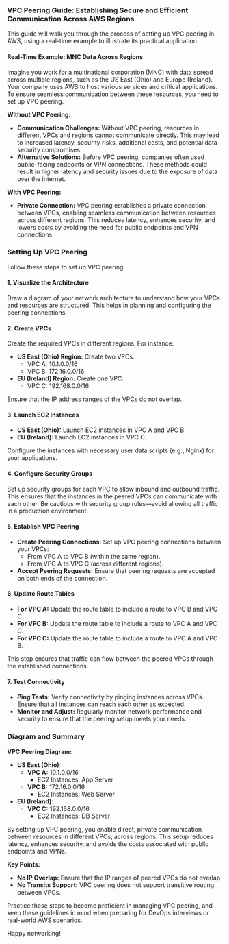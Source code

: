 ### VPC Peering Guide: Establishing Secure and Efficient Communication Across AWS Regions

This guide will walk you through the process of setting up VPC peering in AWS, using a real-time example to illustrate its practical application.

#### **Real-Time Example: MNC Data Across Regions**

Imagine you work for a multinational corporation (MNC) with data spread across multiple regions, such as the US East (Ohio) and Europe (Ireland). Your company uses AWS to host various services and critical applications. To ensure seamless communication between these resources, you need to set up VPC peering.

**Without VPC Peering:**
- **Communication Challenges:** Without VPC peering, resources in different VPCs and regions cannot communicate directly. This may lead to increased latency, security risks, additional costs, and potential data security compromises.
- **Alternative Solutions:** Before VPC peering, companies often used public-facing endpoints or VPN connections. These methods could result in higher latency and security issues due to the exposure of data over the internet.

**With VPC Peering:**
- **Private Connection:** VPC peering establishes a private connection between VPCs, enabling seamless communication between resources across different regions. This reduces latency, enhances security, and lowers costs by avoiding the need for public endpoints and VPN connections.


### **Setting Up VPC Peering**

Follow these steps to set up VPC peering:

#### 1. **Visualize the Architecture**
   Draw a diagram of your network architecture to understand how your VPCs and resources are structured. This helps in planning and configuring the peering connections.

#### 2. **Create VPCs**
   Create the required VPCs in different regions. For instance:
   - **US East (Ohio) Region:** Create two VPCs.
     - VPC A: 10.1.0.0/16
     - VPC B: 172.16.0.0/16
   - **EU (Ireland) Region:** Create one VPC.
     - VPC C: 192.168.0.0/16

   Ensure that the IP address ranges of the VPCs do not overlap.

#### 3. **Launch EC2 Instances**
   - **US East (Ohio):** Launch EC2 instances in VPC A and VPC B.
   - **EU (Ireland):** Launch EC2 instances in VPC C.

   Configure the instances with necessary user data scripts (e.g., Nginx) for your applications.

#### 4. **Configure Security Groups**
   Set up security groups for each VPC to allow inbound and outbound traffic. This ensures that the instances in the peered VPCs can communicate with each other. Be cautious with security group rules—avoid allowing all traffic in a production environment.

#### 5. **Establish VPC Peering**
   - **Create Peering Connections:** Set up VPC peering connections between your VPCs:
     - From VPC A to VPC B (within the same region).
     - From VPC A to VPC C (across different regions).
   - **Accept Peering Requests:** Ensure that peering requests are accepted on both ends of the connection.

#### 6. **Update Route Tables**
   - **For VPC A:** Update the route table to include a route to VPC B and VPC C.
   - **For VPC B:** Update the route table to include a route to VPC A and VPC C.
   - **For VPC C:** Update the route table to include a route to VPC A and VPC B.

   This step ensures that traffic can flow between the peered VPCs through the established connections.

#### 7. **Test Connectivity**
   - **Ping Tests:** Verify connectivity by pinging instances across VPCs. Ensure that all instances can reach each other as expected.
   - **Monitor and Adjust:** Regularly monitor network performance and security to ensure that the peering setup meets your needs.


### **Diagram and Summary**

**VPC Peering Diagram:**
- **US East (Ohio):**
  - **VPC A:** 10.1.0.0/16
    - EC2 Instances: App Server
  - **VPC B:** 172.16.0.0/16
    - EC2 Instances: Web Server
- **EU (Ireland):**
  - **VPC C:** 192.168.0.0/16
    - EC2 Instances: DB Server

By setting up VPC peering, you enable direct, private communication between resources in different VPCs, across regions. This setup reduces latency, enhances security, and avoids the costs associated with public endpoints and VPNs.

**Key Points:**
- **No IP Overlap:** Ensure that the IP ranges of peered VPCs do not overlap.
- **No Transits Support:** VPC peering does not support transitive routing between VPCs.

Practice these steps to become proficient in managing VPC peering, and keep these guidelines in mind when preparing for DevOps interviews or real-world AWS scenarios.

Happy networking!
